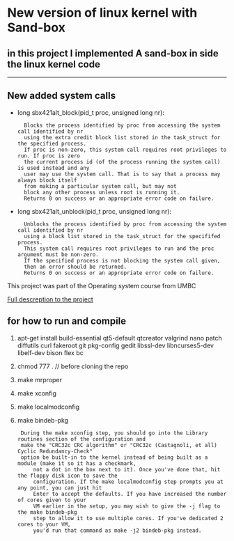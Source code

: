 # New version of linux kernel with Sand-box
## in this project I implemented A sand-box in side the linux kernel code

---------------
## New added system calls

* long sbx421alt_block(pid_t proc, unsigned long nr): 
	
		Blocks the process identified by proc from accessing the system call identified by nr 
		using the extra credit block list stored in the task_struct for the specified process. 
		If proc is non-zero, this system call requires root privileges to run. If proc is zero 
		the current process id (of the process running the system call) is used instead and any 
		user may use the system call. That is to say that a process may always block itself 
		from making a particular system call, but may not 
		block any other process unless root is running it. 
		Returns 0 on success or an appropriate error code on failure.

* long sbx421alt_unblock(pid_t proc, unsigned long nr): 

		Unblocks the process identified by proc from accessing the system call identified by nr 
		using a block list stored in the task_struct for the specififed process. 
		This system call requires root privileges to run and the proc argument must be non-zero. 
		If the specified process is not blocking the system call given, 
		then an error should be returned. 
		Returns 0 on success or an appropriate error code on failure.


This project was part of the Operating system course from UMBC

[Full descreption to the project](https://bluegrit.cs.umbc.edu/~lsebald1/cmsc421-fa2019/project2.shtml)

## for how to run and compile

1. apt-get install build-essential qt5-default qtcreator valgrind nano patch diffutils curl fakeroot git pkg-config gedit libssl-dev libncurses5-dev libelf-dev bison flex bc
2. chmod 777 . // before cloning the repo
3. make mrproper
4. make xconfig
5. make localmodconfig
6. make bindeb-pkg 

		During the make xconfig step, you should go into the Library routines section of the configuration and 
		make the "CRC32c CRC algorithm" or "CRC32c (Castagnoli, et all) Cyclic Redundancy-Check" 
		option be built-in to the kernel instead of being built as a module (make it so it has a checkmark, 
			not a dot in the box next to it). Once you've done that, hit the floppy disk icon to save the 
			configuration. If the make localmodconfig step prompts you at any point, you can just hit 
			Enter to accept the defaults. If you have increased the number of cores given to your 
			VM earlier in the setup, you may wish to give the -j flag to the make bindeb-pkg 
			step to allow it to use multiple cores. If you've dedicated 2 cores to your VM, 
			you'd run that command as make -j2 bindeb-pkg instead.
